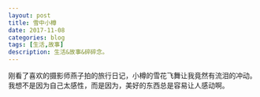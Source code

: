 ```yaml
---
layout: post
title: 雪中小樽
date: 2017-11-08
categories: blog
tags: [生活,故事]
description: 生活&故事&碎碎念。
---
```


刚看了喜欢的摄影师燕子拍的旅行日记，小樽的雪花飞舞让我竟然有流泪的冲动。
我想不是因为自己太感性，而是因为，美好的东西总是容易让人感动啊。